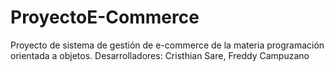 # ProyectoE-Commerce
Proyecto de sistema de gestión de e-commerce de la materia programación orientada a objetos.
Desarrolladores: Cristhian Sare, Freddy Campuzano
